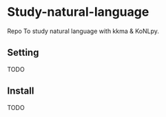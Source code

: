 # Study-natural-language
Repo To study natural language with kkma & KoNLpy.

## Setting

TODO

## Install

TODO
